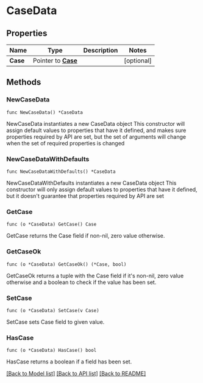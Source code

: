 # CaseData

## Properties

Name | Type | Description | Notes
------------ | ------------- | ------------- | -------------
**Case** | Pointer to [**Case**](Case.md) |  | [optional] 

## Methods

### NewCaseData

`func NewCaseData() *CaseData`

NewCaseData instantiates a new CaseData object
This constructor will assign default values to properties that have it defined,
and makes sure properties required by API are set, but the set of arguments
will change when the set of required properties is changed

### NewCaseDataWithDefaults

`func NewCaseDataWithDefaults() *CaseData`

NewCaseDataWithDefaults instantiates a new CaseData object
This constructor will only assign default values to properties that have it defined,
but it doesn't guarantee that properties required by API are set

### GetCase

`func (o *CaseData) GetCase() Case`

GetCase returns the Case field if non-nil, zero value otherwise.

### GetCaseOk

`func (o *CaseData) GetCaseOk() (*Case, bool)`

GetCaseOk returns a tuple with the Case field if it's non-nil, zero value otherwise
and a boolean to check if the value has been set.

### SetCase

`func (o *CaseData) SetCase(v Case)`

SetCase sets Case field to given value.

### HasCase

`func (o *CaseData) HasCase() bool`

HasCase returns a boolean if a field has been set.


[[Back to Model list]](../README.md#documentation-for-models) [[Back to API list]](../README.md#documentation-for-api-endpoints) [[Back to README]](../README.md)


